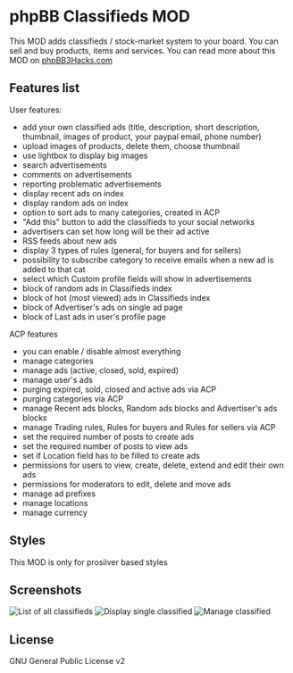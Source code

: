 phpBB Classifieds MOD
=====================

This MOD adds classifieds / stock-market system to your board. You can sell and buy products, items and services. You can read more about this MOD on [phpBB3Hacks.com](http://phpbb3hacks.com/modifications.php?name=Classifieds "phpBB Services")

Features list
--------
User features:
* add your own classified ads (title, description, short description, thumbnail, images of product, your paypal email, phone number)
* upload images of products, delete them, choose thumbnail
* use lightbox to display big images
* search advertisements
* comments on advertisements
* reporting problematic advertisements
* display recent ads on index
* display random ads on index
* option to sort ads to many categories, created in ACP
* "Add this" button to add the classifieds to your social networks
* advertisers can set how long will be their ad active
* RSS feeds about new ads
* display 3 types of rules (general, for buyers and for sellers)
* possibility to subscribe category to receive emails when a new ad is added to that cat
* select which Custom profile fields will show in advertisements
* block of random ads in Classifieds index
* block of hot (most viewed) ads in Classifieds index
* block of Advertiser's ads on single ad page
* block of Last ads in user's profile page

ACP features
* you can enable / disable almost everything
* manage categories
* manage ads (active, closed, sold, expired)
* manage user's ads
* purging expired, sold, closed and active ads via ACP
* purging categories via ACP
* manage Recent ads blocks, Random ads blocks and Advertiser's ads blocks
* manage Trading rules, Rules for buyers and Rules for sellers via ACP
* set the required number of posts to create ads
* set the required number of posts to view ads
* set if Location field has to be filled to create ads
* permissions for users to view, create, delete, extend and edit their own ads
* permissions for moderators to edit, delete and move ads
* manage ad prefixes
* manage locations
* manage currency

Styles
--------
This MOD is only for prosilver based styles

Screenshots
--------
![List of all classifieds](http://i.phpbb3hacks.com/classifieds3.png)
![Display single classified](http://i.phpbb3hacks.com/classifieds5.png)
![Manage classified](http://i.phpbb3hacks.com/classifieds4.png)

License
--------
GNU General Public License v2